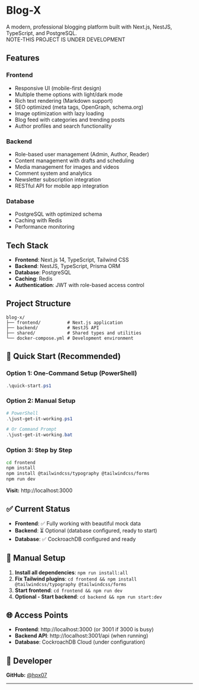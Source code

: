 # Blog-X

A modern, professional blogging platform built with Next.js, NestJS, TypeScript, and PostgreSQL.
<br>NOTE-THIS PROJECT IS UNDER DEVELOPMENT

## Features

### Frontend

- Responsive UI (mobile-first design)
- Multiple theme options with light/dark mode
- Rich text rendering (Markdown support)
- SEO optimized (meta tags, OpenGraph, schema.org)
- Image optimization with lazy loading
- Blog feed with categories and trending posts
- Author profiles and search functionality

### Backend

- Role-based user management (Admin, Author, Reader)
- Content management with drafts and scheduling
- Media management for images and videos
- Comment system and analytics
- Newsletter subscription integration
- RESTful API for mobile app integration

### Database

- PostgreSQL with optimized schema
- Caching with Redis
- Performance monitoring

## Tech Stack

- **Frontend**: Next.js 14, TypeScript, Tailwind CSS
- **Backend**: NestJS, TypeScript, Prisma ORM
- **Database**: PostgreSQL
- **Caching**: Redis
- **Authentication**: JWT with role-based access control

## Project Structure

```
blog-x/
├── frontend/          # Next.js application
├── backend/           # NestJS API
├── shared/            # Shared types and utilities
└── docker-compose.yml # Development environment
```

## 🚀 Quick Start (Recommended)

### **Option 1: One-Command Setup (PowerShell)**

```powershell
.\quick-start.ps1
```

### **Option 2: Manual Setup**

```powershell
# PowerShell
.\just-get-it-working.ps1

# Or Command Prompt
.\just-get-it-working.bat
```

### **Option 3: Step by Step**

```bash
cd frontend
npm install
npm install @tailwindcss/typography @tailwindcss/forms
npm run dev
```

**Visit:** http://localhost:3000

## ✅ Current Status

- **Frontend**: ✅ Fully working with beautiful mock data
- **Backend**: ⏳ Optional (database configured, ready to start)
- **Database**: ✅ CockroachDB configured and ready

## 🔧 Manual Setup

1. **Install all dependencies**: `npm run install:all`
2. **Fix Tailwind plugins**: `cd frontend && npm install @tailwindcss/typography @tailwindcss/forms`
3. **Start frontend**: `cd frontend && npm run dev`
4. **Optional - Start backend**: `cd backend && npm run start:dev`

## 🌐 Access Points

- **Frontend**: http://localhost:3000 (or 3001 if 3000 is busy)
- **Backend API**: http://localhost:3001/api (when running)
- **Database**: CockroachDB Cloud (under configuration)

## 🙋 Developer

**GitHub:** [@hpx07](https://github.com/hpx07)

---

